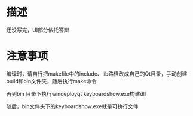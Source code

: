 # 描述
还没写完，UI部分依托答辩

# 注意事项
编译时，请自行把makefile中的include、lib路径改成自己的Qt目录，手动创建build和bin文件夹，随后执行make命令

再到bin 目录下执行windeployqt keyboardshow.exe构建dll

随后，bin文件夹下的keyboardshow.exe就是可执行文件 
